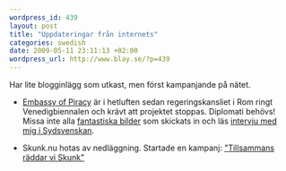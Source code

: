 ```yaml
--- 
wordpress_id: 439 
layout: post
title: "Uppdateringar från internets" 
categories: swedish 
date: 2009-05-11 23:11:13 +02:00 
wordpress_url: http://www.blay.se/?p=439 
---
```


Har lite blogginlägg som utkast, men först kampanjande på nätet.

- [Embassy of Piracy](http://embassyofpiracy.org/2009/05/breaking-news-rome-vs-internet/) är i hetluften sedan regeringskansliet i Rom ringt Venedigbiennalen och krävt att projektet stoppas. Diplomati behövs! Missa inte alla [fantastiska bilder](http://embassyofpiracy.org/gallery/) som skickats in och läs [intervju med mig i Sydsvenskan](http://sydsvenskan.se/kultur-och-nojen/article431223/Piratbyran-oppnar-ambassad.html). 

- Skunk.nu hotas av nedläggning. Startade en kampanj: ["Tillsammans räddar vi Skunk"](http://www.facebook.com/group.php?gid=92311341966)


